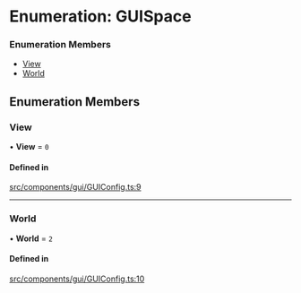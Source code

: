 # Enumeration: GUISpace

### Enumeration Members

- [View](GUISpace.md#view)
- [World](GUISpace.md#world)

## Enumeration Members

### View

• **View** = ``0``

#### Defined in

[src/components/gui/GUIConfig.ts:9](https://github.com/Orillusion/orillusion/blob/main/src/components/gui/GUIConfig.ts#L9)

___

### World

• **World** = ``2``

#### Defined in

[src/components/gui/GUIConfig.ts:10](https://github.com/Orillusion/orillusion/blob/main/src/components/gui/GUIConfig.ts#L10)
